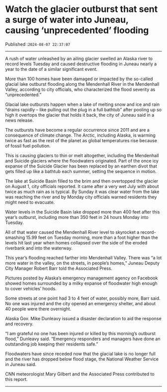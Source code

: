 # Watch the glacier outburst that sent a surge of water into Juneau, causing ‘unprecedented’ flooding

Published :`2024-08-07 22:37:07`

---

A rush of water unleashed by an ailing glacier swelled an Alaska river to record levels Tuesday and caused destructive flooding in Juneau nearly a year to the date of a similar significant event.

More than 100 homes have been damaged or impacted by the so-called glacial lake outburst flooding along the Mendenhall River in the Mendenhall Valley, according to city officials, who characterized the flood severity as “unprecedented.”

Glacial lake outbursts happen when a lake of melting snow and ice and rain “drains rapidly – like pulling out the plug in a full bathtub” after pooling up so high it overtops the glacier that holds it back, the city of Juneau said in a news release.

The outbursts have become a regular occurrence since 2011 and are a consequence of climate change. The Arctic, including Alaska, is warming twice as fast as the rest of the planet as global temperatures rise because of fossil fuel pollution.

This is causing glaciers to thin or melt altogether, including the Mendenhall and Suicide glaciers where the floodwaters originated. Part of the once icy expanse of the Suicide Glacier has been replaced by an earthen divot that gets filled up like a bathtub each summer, setting the sequence in motion.

The lake at Suicide Basin filled to the brim and then overtopped the glacier on August 1, city officials reported. It came after a very wet July with about twice as much rain as is typical. By Sunday it was clear water from the lake was reaching the river and by Monday city officials warned residents they might need to evacuate.

Water levels in the Suicide Basin lake dropped more than 400 feet after this year’s outburst, including more than 350 feet in 24 hours Monday into Tuesday.

All of that water caused the Mendenhall River level to skyrocket a record-smashing 15.99 feet on Tuesday morning, more than a foot higher than the levels hit last year when homes collapsed over the side of the eroded riverbank and into the waterway.

This year’s flooding reached farther into Mendenhall Valley. There was “a lot more water in the valley, on the streets, in people’s homes,” Juneau Deputy City Manager Robert Barr told the Associated Press.

Pictures posted by Alaska’s emergency management agency on Facebook showed homes surrounded by a milky expanse of floodwater high enough to cover vehicles’ hoods.

Some streets at one point had 3 to 4 feet of water, possibly more, Barr said. No one was injured and the city opened an emergency shelter, and about 40 people were there overnight.

Alaska Gov. Mike Dunleavy issued a disaster declaration to aid the response and recovery.

“I am grateful no one has been injured or killed by this morning’s outburst flood,” Dunleavy said. “Emergency responders and managers have done an outstanding job keeping their residents safe.”

Floodwaters have since receded now that the glacial lake is no longer full and the river has dropped below flood stage, the National Weather Service in Juneau said.

CNN meteorologist Mary Gilbert and the Associated Press contributed to this report.

---

